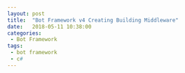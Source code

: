```yaml
---
layout: post
title:  "Bot Framework v4 Creating Building Middleware"
date:   2018-05-11 10:38:00
categories:
 - Bot Framework
tags:
 - bot framework
 - c#
---
```

